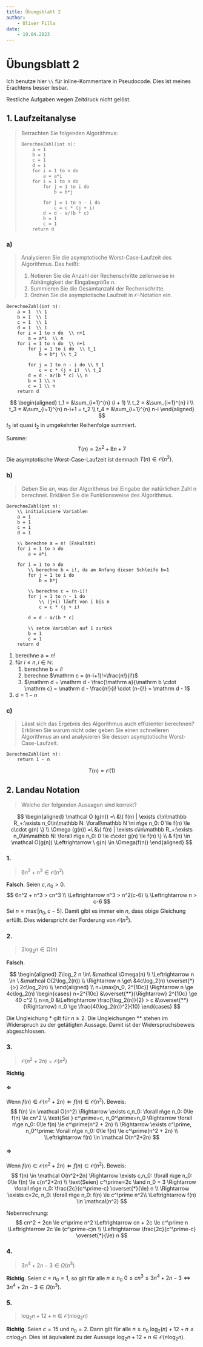 ```yaml
---
title: Übungsblatt 2
author:
    - Oliver Filla
date:
    - 19.04.2023
---
```

# Übungsblatt 2
Ich benutze hier `\\` für inline-Kommentare in Pseudocode. Dies ist meines Erachtens besser lesbar.

Restliche Aufgaben wegen Zeitdruck nicht gelöst.

## 1. Laufzeitanalyse
> Betrachten Sie folgenden Algorithmus:
> ```
> BerechneZahl(int n):
>     a = 1
>     b = 1
>     c = 1
>     d = 1
>     for i = 1 to n do
>         a = a*i
>     for i = 1 to n do
>         for j = 1 to i do
>             b = b*j
>
>         for j = 1 to n - i do
>             c = c * (j + i)
>         d = d - a/(b * c)
>         b = 1
>         c = 1
>     return d
> ```

### a)
> Analysieren Sie die asymptotische Worst-Case-Laufzeit des Algorithmus. Das heißt:
> 1. Notieren Sie die Anzahl der Rechenschritte zeilenweise in Abhängigkeit der Eingabegröße $n$.
> 2. Summieren Sie die Gesamtanzahl der Rechenschritte.
> 3. Ordnen Sie die asymptotische Laufzeit in $\mathcal O$-Notation ein.

```
BerechneZahl(int n):
    a = 1  \\ 1
    b = 1  \\ 1
    c = 1  \\ 1
    d = 1  \\ 1
    for i = 1 to n do  \\ n+1
        a = a*i  \\ n
    for i = 1 to n do  \\ n+1
        for j = 1 to i do  \\ t_1
            b = b*j \\ t_2

        for j = 1 to n - i do \\ t_1
            c = c * (j + i)  \\ t_2
        d = d - a/(b * c) \\ n
        b = 1 \\ n
        c = 1 \\ n
    return d
```

$$
\begin{aligned}
    t_1 = &\sum_{i=1}^{n} (i + 1) \\
    t_2 = &\sum_{i=1}^{n} i \\
    t_3 = &\sum_{i=1}^{n} n-i+1 = t_2 \\
    t_4 = &\sum_{i=1}^{n} n-i
\end{aligned}
$$
$t_3$ ist quasi $t_2$ in umgekehrter Reihenfolge summiert.

Summe:
$$
    T(n) = 2n^2 + 8n + 7
$$
Die asymptotische Worst-Case-Laufzeit ist demnach $T(n) \in \mathcal O(n^2)$.

### b)
> Geben Sie an, was der Algorithmus bei Eingabe der natürlichen Zahl n berechnet. Erklären Sie die Funktionsweise des Algorithmus.

```
BerechneZahl(int n):
    \\ initialisiere Variablen
    a = 1
    b = 1
    c = 1
    d = 1

    \\ berechne a = n! (Fakultät)
    for i = 1 to n do
        a = a*i

    for i = 1 to n do
        \\ berechne b = i!, da am Anfang dieser Schleife b=1
        for j = 1 to i do
            b = b*j

        \\ berechne c = (n-i)!
        for j = 1 to n - i do
            \\ (j+i) läuft von i bis n
            c = c * (j + i)

        d = d - a/(b * c)

        \\ setze Variablen auf 1 zurück
        b = 1
        c = 1
    return d
```

1. berechne $\mathrm a = n!$
2. für $i\le n, i\in\mathbb N:$
    1. berechne $\mathrm b = i!$
    2. berechne $\mathrm c = (n-i+1)!=\frac{n!}{i!}$
    3. $\mathrm d = \mathrm d - \frac{\mathrm a}{\mathrm b \cdot \mathrm c} = \mathrm d - \frac{n!}{i! \cdot (n-i)!} = \mathrm d - 1$
4. $\mathrm d = 1 - n$

### c)
> Lässt sich das Ergebnis des Algorithmus auch effizienter berechnen? Erklären Sie warum nicht oder geben Sie einen schnelleren Algorithmus an und analysieren Sie dessen asymptotische Worst-Case-Laufzeit.

```
BerechneZahl(int n):
    return 1 - n
```

$$
    T(n) = \mathcal O(1)
$$

## 2. Landau Notation
> Welche der folgenden Aussagen sind korrekt?

$$
\begin{aligned}
    \mathcal O (g(n)) =\ &\{
        f(n) |
        \exists c\in\mathbb R_+:\exists n_0\in\mathbb N:
        \forall\mathbb N \ni n\ge n_0: 0 \le f(n) \le c\cdot g(n)
    \} \\
    \Omega (g(n)) =\ &\{
        f(n) |
        \exists c\in\mathbb R_+:\exists n_0\in\mathbb N:
        \forall n\ge n_0: 0 \le c\cdot g(n) \le f(n)
    \} \\
    & f(n) \in \mathcal O(g(n)) \Leftrightarrow \ g(n) \in \Omega(f(n))
\end{aligned}
$$

### 1.
> $6n^2 + n^3 \in \mathcal O(n^2)$

**Falsch**. Seien $c, n_0 > 0$.
$$
    6n^2 + n^3 > cn^3 \\
    \Leftrightarrow n^3 > n^2(c-6) \\
    \Leftrightarrow n > c-6
$$
Sei $n=\max[n_0, c-5]$. Damit gibt es immer ein $n$, dass obige Gleichung erfüllt. Dies widerspricht der Forderung von $\mathcal O(n^2)$.

### 2.
> $2\log_2 n \in \mathcal \Omega(n)$

**Falsch**.

$$
\begin{aligned}
    2\log_2 n \in\ &\mathcal \Omega(n) \\
    \Leftrightarrow n \in \ &\mathcal O(2\log_2(n)) \\
    \Rightarrow n \ge\ &4c\log_2(n) \overset{*}{>} 2c\log_2(n) \\
\end{aligned} \\
    n=\max[n_0, 2^{10c}] \Rightarrow n \ge 4c\log_2(n)
        \begin{cases}
            n=2^{10c} &\overset{**}{\Rightarrow} 2^{10c} \ge 40 c^2 \\
            n=n_0 &\Leftrightarrow \frac{\log_2(n)}{2} > c
                &\overset{**}{\Rightarrow} n_0 \ge \frac{4(\log_2(n))^2}{10}
        \end{cases}
$$

Die Ungleichung $*$ gilt für $n\ge 2$. Die Ungleichungen $**$ stehen im Widerspruch zu der getätigten Aussage. Damit ist der Widerspruchsbeweis abgeschlossen.

### 3.
> $\mathcal O(n^2+2n) = \mathcal O(n^2)$

**Richtig**.

#### $\Leftarrow$
Wenn $f(n) \in \mathcal O(n^2+2n) \Leftarrow f(n) \in \mathcal O(n^2)$.
Beweis:
$$
    f(n) \in \mathcal O(n^2) \Rightarrow
        \exists c,n_0: \forall n\ge n_0: 0\le f(n) \le cn^2 \\
        \text{Sei } c^\prime=c, n_0^\prime=n_0
            \Rightarrow \forall n\ge n_0: 0\le f(n) \le c^\prime(n^2 + 2n) \\
        \Rightarrow \exists c^\prime, n_0^\prime:
            \forall n\ge n_0: 0\le f(n) \le c^\prime(n^2 + 2n) \\
        \Leftrightarrow f(n) \in \mathcal O(n^2+2n)
$$

#### $\Rightarrow$
Wenn $f(n) \in \mathcal O(n^2+2n) \Leftarrow f(n) \in \mathcal O(n^2)$.
Beweis:
$$
    f(n) \in \mathcal O(n^2+2n) \Rightarrow
        \exists c,n_0: \forall n\ge n_0: 0\le f(n) \le c(n^2+2n) \\
    \text{Seien} c^\prime=2c \land n_0 = 3 \Rightarrow \forall n\ge n_0:
        \frac{2c}{c^\prime-c} \overset{*}{\le} n \\
    \Rightarrow \exists c=2c, n_0: \forall n\ge n_0: f(n) \le c^\prime n^2\\
    \Leftrightarrow f(n) \in \mathcal(n^2)
$$

Nebenrechnung:
$$
    cn^2 + 2cn \le c^\prime n^2
        \Leftrightarrow cn + 2c \le c^\prime n
        \Leftrightarrow 2c \le (c^\prime-c)n \\
        \Leftrightarrow \frac{2c}{c^\prime-c} \overset{*}{\le} n
$$

### 4.
> $3n^4 + 2n - 3 \in \Omega(n^3)$

**Richtig**.
Seien $c=n_0=1$, so gilt für alle $n\ge n_0$ $0\le cn^3 \le 3n^4 + 2n-3 \Leftrightarrow 3n^4 + 2n - 3\in\Omega(n^3)$.

### 5.
> $\log_2 n + 12 + n \in \mathcal O(n\log_2n)$

**Richtig**.
Seien $c=15$ und $n_0=2$. Dann gilt für alle $n\ge n_0$ $\log_2(n)+12+n\le cn\log_2n$. Dies ist äquivalent zu der Aussage $\log_2 n + 12 + n \in \mathcal O(n\log_2n)$.
